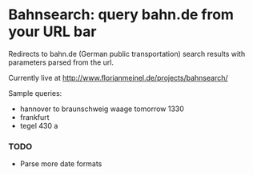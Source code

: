 # Bahnsearch: query bahn.de from your URL bar

Redirects to bahn.de (German public transportation) search results with parameters parsed from the url.

Currently live at http://www.florianmeinel.de/projects/bahnsearch/

Sample queries:
 * hannover to braunschweig waage tomorrow 1330
 * frankfurt
 * tegel 430 a

### TODO

* Parse more date formats
